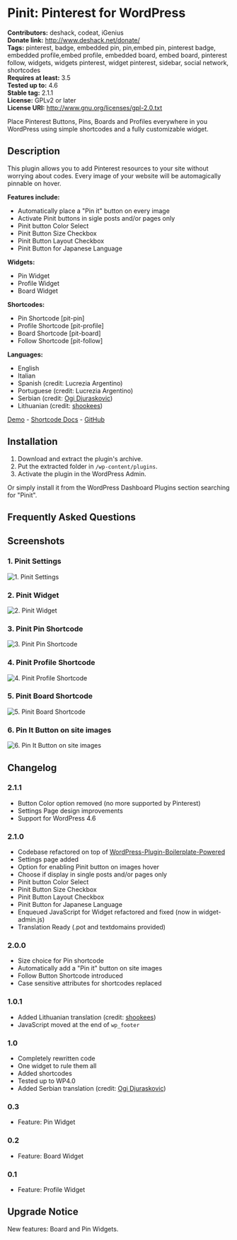 # Pinit: Pinterest for WordPress #
**Contributors:** deshack, codeat, iGenius  
**Donate link:** http://www.deshack.net/donate/  
**Tags:** pinterest, badge, embedded pin, pin,embed pin, pinterest badge, embedded profile,embed profile, embedded board, embed board, pinterest follow, widgets, widgets pinterest, widget pinterest, sidebar, social network, shortcodes  
**Requires at least:** 3.5  
**Tested up to:** 4.6  
**Stable tag:** 2.1.1  
**License:** GPLv2 or later  
**License URI:** http://www.gnu.org/licenses/gpl-2.0.txt  

Place Pinterest Buttons, Pins, Boards and Profiles everywhere in you WordPress using simple shortcodes and a fully customizable widget.

## Description ##

This plugin allows you to add Pinterest resources to your site without worrying about codes. Every image of your website will be automagically pinnable on hover.

**Features include:**
* Automatically place a "Pin it" button on every image
* Activate Pinit buttons in sigle posts and/or pages only
* Pinit button Color Select
* Pinit Button Size Checkbox
* Pinit Button Layout Checkbox
* Pinit Button for Japanese Language

**Widgets:**
* Pin Widget
* Profile Widget
* Board Widget

**Shortcodes:**
* Pin Shortcode [pit-pin]
* Profile Shortcode [pit-profile]
* Board Shortcode [pit-board]
* Follow Shortcode [pit-follow]

**Languages:**
* English
* Italian
* Spanish (credit: Lucrezia Argentino)
* Portuguese (credit: Lucrezia Argentino)
* Serbian (credit: [Ogi Djuraskovic](http://firstsiteguide.com/))
* Lithuanian (credit: [shookees](https://github.com/shookees))

[Demo](http://codeat.co/pinit/) - [Shortcode Docs](http://codeat.co/pinit/simple-shortcodes/) - [GitHub](https://github.com/deshack/pinit)

## Installation ##

1. Download and extract the plugin's archive.
2. Put the extracted folder in `/wp-content/plugins`.
3. Activate the plugin in the WordPress Admin.

Or simply install it from the WordPress Dashboard Plugins section searching for "Pinit".

## Frequently Asked Questions ##

## Screenshots ##

### 1. Pinit Settings ###
![1. Pinit Settings](/assets/screenshot-1.png)

### 2. Pinit Widget ###
![2. Pinit Widget](/assets/screenshot-2.png)

### 3. Pinit Pin Shortcode ###
![3. Pinit Pin Shortcode](/assets/screenshot-3.png)

### 4. Pinit Profile Shortcode ###
![4. Pinit Profile Shortcode](/assets/screenshot-4.png)

### 5. Pinit Board Shortcode ###
![5. Pinit Board Shortcode](/assets/screenshot-5.png)

### 6. Pin It Button on site images ###
![6. Pin It Button on site images](/assets/screenshot-6.png)


## Changelog ##

### 2.1.1 ###
* Button Color option removed (no more supported by Pinterest)
* Settings Page design improvements
* Support for WordPress 4.6

### 2.1.0 ###
* Codebase refactored on top of [WordPress-Plugin-Boilerplate-Powered
](https://github.com/Mte90/WordPress-Plugin-Boilerplate-Powered)
* Settings page added
* Option for enabling Pinit button on images hover
* Choose if display in single posts and/or pages only
* Pinit button Color Select
* Pinit Button Size Checkbox
* Pinit Button Layout Checkbox
* Pinit Button for Japanese Language
* Enqueued JavaScript for Widget refactored and fixed (now in widget-admin.js)
* Translation Ready (.pot and textdomains provided)

### 2.0.0 ###
* Size choice for Pin shortcode
* Automatically add a "Pin it" button on site images
* Follow Button Shortcode introduced
* Case sensitive attributes for shortcodes replaced

### 1.0.1 ###
* Added Lithuanian translation (credit: [shookees](https://github.com/shookees))
* JavaScript moved at the end of `wp_footer`

### 1.0 ###
* Completely rewritten code
* One widget to rule them all
* Added shortcodes
* Tested up to WP4.0
* Added Serbian translation (credit: [Ogi Djuraskovic](http://firstsiteguide.com/))

### 0.3 ###
* Feature: Pin Widget

### 0.2 ###
* Feature: Board Widget

### 0.1 ###
* Feature: Profile Widget

## Upgrade Notice ##

New features: Board and Pin Widgets.
